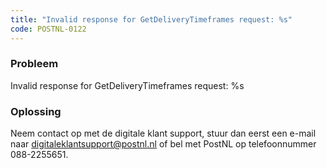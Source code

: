 ```yaml
---
title: "Invalid response for GetDeliveryTimeframes request: %s"
code: POSTNL-0122
---
```



<p><h3>Probleem</h3></p><p>Invalid response for GetDeliveryTimeframes request: %s</p><p><h3>Oplossing</h3></p><p>Neem contact op met de digitale klant support, stuur dan eerst een e-mail naar <a href="mailto:digitaleklantsupport@postnl.nl" class="external-link" rel="nofollow">digitaleklantsupport@postnl.nl</a> of bel met PostNL op telefoonnummer 088-2255651.</p>
